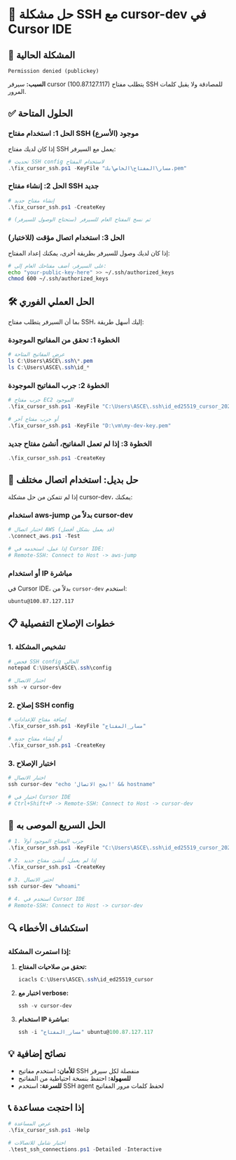 # 🔧 حل مشكلة SSH مع cursor-dev في Cursor IDE

## 🚨 المشكلة الحالية

```
Permission denied (publickey)
```

**السبب:** سيرفر cursor (100.87.127.117) يتطلب مفتاح SSH للمصادقة ولا يقبل كلمات المرور.

## ✅ الحلول المتاحة

### الحل 1: استخدام مفتاح SSH موجود (الأسرع)

إذا كان لديك مفتاح SSH يعمل مع السيرفر:

```powershell
# تحديث SSH config لاستخدام المفتاح
.\fix_cursor_ssh.ps1 -KeyFile "مسار\المفتاح\الخاص\بك.pem"
```

### الحل 2: إنشاء مفتاح SSH جديد

```powershell
# إنشاء مفتاح جديد
.\fix_cursor_ssh.ps1 -CreateKey

# ثم نسخ المفتاح العام للسيرفر (ستحتاج الوصول للسيرفر)
```

### الحل 3: استخدام اتصال مؤقت (للاختبار)

إذا كان لديك وصول للسيرفر بطريقة أخرى، يمكنك إعداد المفتاح:

```bash
# على السيرفر، أضف مفتاحك العام إلى:
echo "your-public-key-here" >> ~/.ssh/authorized_keys
chmod 600 ~/.ssh/authorized_keys
```

## 🛠️ الحل العملي الفوري

بما أن السيرفر يتطلب مفتاح SSH، إليك أسهل طريقة:

### الخطوة 1: تحقق من المفاتيح الموجودة
```powershell
# عرض المفاتيح المتاحة
ls C:\Users\ASCE\.ssh\*.pem
ls C:\Users\ASCE\.ssh\id_*
```

### الخطوة 2: جرب المفاتيح الموجودة
```powershell
# جرب مفتاح EC2 الموجود
.\fix_cursor_ssh.ps1 -KeyFile "C:\Users\ASCE\.ssh\id_ed25519_cursor_20251002_051254"

# أو جرب مفتاح آخر
.\fix_cursor_ssh.ps1 -KeyFile "D:\vm\my-dev-key.pem"
```

### الخطوة 3: إذا لم تعمل المفاتيح، أنشئ مفتاح جديد
```powershell
.\fix_cursor_ssh.ps1 -CreateKey
```

## 🔄 حل بديل: استخدام اتصال مختلف

إذا لم تتمكن من حل مشكلة cursor-dev، يمكنك:

### استخدام aws-jump بدلاً من cursor-dev
```powershell
# اختبار اتصال AWS (قد يعمل بشكل أفضل)
.\connect_aws.ps1 -Test

# إذا عمل، استخدمه في Cursor IDE:
# Remote-SSH: Connect to Host -> aws-jump
```

### أو استخدام IP مباشرة
في Cursor IDE، بدلاً من `cursor-dev` استخدم:
```
ubuntu@100.87.127.117
```

## 📋 خطوات الإصلاح التفصيلية

### 1. تشخيص المشكلة
```powershell
# فحص SSH config الحالي
notepad C:\Users\ASCE\.ssh\config

# اختبار الاتصال
ssh -v cursor-dev
```

### 2. إصلاح SSH config
```powershell
# إضافة مفتاح للإعدادات
.\fix_cursor_ssh.ps1 -KeyFile "مسار_المفتاح"

# أو إنشاء مفتاح جديد
.\fix_cursor_ssh.ps1 -CreateKey
```

### 3. اختبار الإصلاح
```powershell
# اختبار الاتصال
ssh cursor-dev "echo 'نجح الاتصال!' && hostname"

# اختبار في Cursor IDE
# Ctrl+Shift+P -> Remote-SSH: Connect to Host -> cursor-dev
```

## 🚀 الحل السريع الموصى به

```powershell
# 1. جرب المفتاح الموجود أولاً
.\fix_cursor_ssh.ps1 -KeyFile "C:\Users\ASCE\.ssh\id_ed25519_cursor_20251002_051254"

# 2. إذا لم يعمل، أنشئ مفتاح جديد
.\fix_cursor_ssh.ps1 -CreateKey

# 3. اختبر الاتصال
ssh cursor-dev "whoami"

# 4. استخدم في Cursor IDE
# Remote-SSH: Connect to Host -> cursor-dev
```

## 🔍 استكشاف الأخطاء

### إذا استمرت المشكلة:

1. **تحقق من صلاحيات المفتاح:**
   ```powershell
   icacls C:\Users\ASCE\.ssh\id_ed25519_cursor
   ```

2. **اختبار مع verbose:**
   ```powershell
   ssh -v cursor-dev
   ```

3. **استخدام IP مباشرة:**
   ```powershell
   ssh -i "مسار_المفتاح" ubuntu@100.87.127.117
   ```

## 💡 نصائح إضافية

- **للأمان:** استخدم مفاتيح SSH منفصلة لكل سيرفر
- **للسهولة:** احتفظ بنسخة احتياطية من المفاتيح
- **للسرعة:** استخدم SSH agent لحفظ كلمات مرور المفاتيح

## 📞 إذا احتجت مساعدة

```powershell
# عرض المساعدة
.\fix_cursor_ssh.ps1 -Help

# اختبار شامل للاتصالات
.\test_ssh_connections.ps1 -Detailed -Interactive
```
